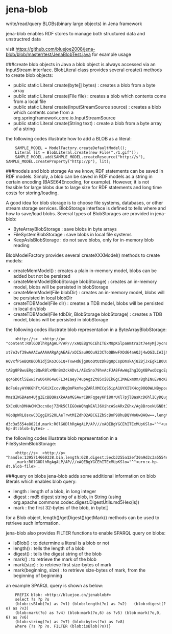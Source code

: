 jena-blob
=========

write/read/query BLOBs(binary large objects) in Jena framework

jena-blob enables RDF stores to manage both structured data and unstructred data 

visit https://github.com/bluejoe2008/jena-blob/blob/master/test/JenaBlobTest.java for example usage


###create blob objects in Java
a blob object is always accessed via an InputStream interface. BlobLiteral class provides several create() methods to create blob objects:
* public static Literal create(byte[] bytes) : creates a blob from a byte array
* public static Literal create(File file) : creates a blob which contents come from a local file
* public static Literal create(InputStreamSource source) : creates a blob which contents come from a org.springframework.core.io.InputStreamSource
* public static Literal create(String text) : create a blob from a byte array of a string

the following codes illustrate how to add a BLOB as a literal:

		SAMPLE_MODEL = ModelFactory.createDefaultModel();
		Literal lit = BlobLiteral.create(new File("./1.gif"));
		SAMPLE_MODEL.add(SAMPLE_MODEL.createResource("http://s"), SAMPLE_MODEL.createProperty("http://p"), lit);

###models and blob storage
As we know, RDF statements can be saved in RDF models. Simply, a blob can be saved in RDF models as a string in certain encoding (BASE64Encoding, for example). However, it is not feasible for large blobs due to large size for RDF statements and long time costs for storing/loading.

A good idea for blob storage is to choose file systems, databases, or other stream storage services. BlobStorage interface is defined to tells where and how to save/load blobs. Several types of BlobStorages are provided in jena-blob:

* ByteArrayBlobStorage : save blobs in byte arrays
* FileSystemBlobStorage : save blobs in local file systems
* KeepAsIsBlobStorage : do not save blobs, only for in-memory blob reading

BlobModelFactory provides several createXXXModel() methods to create models:
* createMemModel() : creates a plain in-memory model, blobs can be added but not be persisted
* createMemModel(BlobStorage blobStorage) : creates an in-memory model, blobs will be persisted in blobStorage
* createMemModel(File blobDir) : creates an in-memory model, blobs will be persisted in local blobDir
* createTDBModel(File dir) : creates a TDB model, blobs will be persisted in local dir/blob
* createTDBModel(File tdbDir, BlobStorage blobStorage) : creates a TDB model, blobs will be persisted in blobStorage

the following codes illustrate blob representation in a ByteArrayBlobStorage:

		<http://s>  <http://p>  "content:R0lGODlhRgAgALP/AP///xAQEBgYGCEhITExMUpKSlpaWmtra3t7e4yMjJycnLW1tcbG
		xt7e3vf39wAAACwAAAAARgAgAEAE/xDISau9OOu923CToQBNwFXOd64aAQJj4wQGILIAIjXcPAKOwoPG4CwQiBfjASLwLIVFJZGQK
		HQVxfPSeBQXBODhIdjiKo3C61Q+TxwHd6jg8UoQtUzDkBg8pCspDmskAj8ZBjJxEgk1B0UUDYcWDgKAbzUOBFUTUg0IjUB0JwlMO4
		tABg8PBwuERgcBQwR8lxMBnBm2ckADvL/AEx5no79hvAcFJA8FAwWqZhgIQgKBPwoDzgcEphkMWAClD6WeA5BGuxqV4Aqr6RdHEpe
		qq4SD6tl5EwwJrwU6KR64wOFL34Iaey74upAgzZt85xi8IkGgCIMAExmOm/BghINuEv8cKBAC8gCqFOAmXLkwg0e7IZw+5gpGsyav
		BdFs6syAYNKGhTt/GXiXIcovUDgQmPkmYegZARlXMCCqS5ipA1UYXIlK4cg9OQ0WLNBypouMArh48DnB7UBODAk8yQg5wOeFiA8M+
		MmzQIWGBAem4UjgZEcBBQHsXkAAaMGSAwrCBKFqgeyKPi80rUKl7pjlBasKcD6hlICyDQugkvBTjNQIVzs6mkRBGcHGSI1Ox25Qxw
		5XCx8UnDMHACMK3ccnOej7ZMk5ClEGOeWQhqkEAlJ6XihcASeARxZGhx/Ag8BroxkUGNBtIM8DDNsiqSaBPGR9CrMBDFiQIMB+01G
		V8oQpWRL8sxwC3IggEXS2OLAeTrwtMIZdhO2ABCGIZbScBnP98huBQYWoUwQAOw==,length:628,digest:5ecb3255a12ef30a9
		d3c3a5554e8021d,mark:R0lGODlhRgAgALP/AP///xAQEBgYGCEhITExMUpKSlo="^^<urn:x-hp-dt:blob-bytes> .
		

the following codes illustrate blob representation in a FileSystemBlobStorage:

		<http://s>  <http://p>  "handle:1395714660338.bin,length:628,digest:5ecb3255a12ef30a9d3c3a5554e8021d
		,mark:R0lGODlhRgAgALP/AP///xAQEBgYGCEhITExMUpKSlo="^^<urn:x-hp-dt.blob-file> .

###query on blobs
jena-blob adds some additional information on blob literals which enables blob query:
* length : length of a blob, in long integer
* digest : md5 digest string of a blob, in String (using org.apache.commons.codec.digest.DigestUtils.md5Hex(is))
* mark : the first 32-bytes of the blob, in byte[]

for a Blob object, length()/getDigest()/getMark() methods can be used to retrieve such information.

jena-blob also provides FILTER functions to enable SPARQL query on blobs:
* isBlob() : to determine a literal is a blob or not
* length() : tells the length of a blob
* digest() : tells the digest string of the blob
* mark() : to retrieve the mark of the blob
* mark(size) : to retrieve first size-bytes of mark
* mark(beginning, size) : to retrieve size-bytes of mark, from the beginning of beginning

an example SPARQL query is shown as below:

		
		PREFIX blob: <http://bluejoe.cn/jenablob#>
		select ?s ?p ?o
		(blob:isBlob(?o) as ?v1) (blob:length(?o) as ?v2)	(blob:digest(?o) as ?v3)
		(blob:mark(?o) as ?v4) (blob:mark(?o,6) as ?v5) (blob:mark(?o,0, 6) as ?v6)
		(blob:string(?o) as ?v7) (blob:bytes(?o) as ?v8)
		where {?s ?p ?o. FILTER (blob:isBlob(?o))}
		

